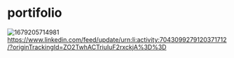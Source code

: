 # portifolio
![1679205714981](https://github.com/dinesh061/portifolio/assets/115059054/e65d0f8d-eb9c-4b18-a1ca-884b9b888b07)
https://www.linkedin.com/feed/update/urn:li:activity:7043099279120371712/?originTrackingId=ZO2TwhACTriuIuF2rxckjA%3D%3D
